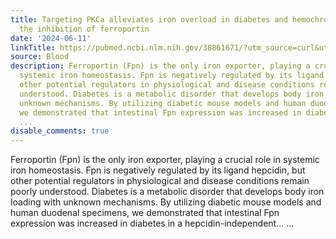 ```yaml
---
title: Targeting PKCa alleviates iron overload in diabetes and hemochromatosis through
  the inhibition of ferroportin
date: '2024-06-11'
linkTitle: https://pubmed.ncbi.nlm.nih.gov/38861671/?utm_source=curl&utm_medium=rss&utm_campaign=journals&utm_content=7603509&fc=None&ff=20240612181555&v=2.18.0.post9+e462414
source: Blood
description: Ferroportin (Fpn) is the only iron exporter, playing a crucial role in
  systemic iron homeostasis. Fpn is negatively regulated by its ligand hepcidin, but
  other potential regulators in physiological and disease conditions remain poorly
  understood. Diabetes is a metabolic disorder that develops body iron loading with
  unknown mechanisms. By utilizing diabetic mouse models and human duodenal specimens,
  we demonstrated that intestinal Fpn expression was increased in diabetes in a hepcidin-independent...
  ...
disable_comments: true
---
```

Ferroportin (Fpn) is the only iron exporter, playing a crucial role in systemic iron homeostasis. Fpn is negatively regulated by its ligand hepcidin, but other potential regulators in physiological and disease conditions remain poorly understood. Diabetes is a metabolic disorder that develops body iron loading with unknown mechanisms. By utilizing diabetic mouse models and human duodenal specimens, we demonstrated that intestinal Fpn expression was increased in diabetes in a hepcidin-independent... ...